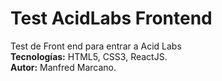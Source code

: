 # Test AcidLabs Frontend
Test de Front end para entrar a Acid Labs<br>
<b>Tecnologías:</b> HTML5, CSS3, ReactJS.<br>
<b>Autor:</b> Manfred Marcano.
